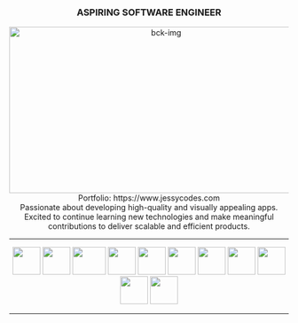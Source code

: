 <div align='center'>
  
### ASPIRING SOFTWARE ENGINEER
</div>

<div align='center'>
<picture>
 <source media="(prefers-color-scheme: dark)" srcset="https://github.com/jessvasq/jessvasq/assets/119137671/3ce5ada8-e428-4a95-96bf-4d9085481043">
 <source media="(prefers-color-scheme: light)" srcset="https://github.com/jessvasq/jessvasq/assets/119137671/3ce5ada8-e428-4a95-96bf-4d9085481043">
 <img alt="bck-img" src="https://github.com/jessvasq/jessvasq/assets/119137671/3ce5ada8-e428-4a95-96bf-4d9085481043" height=300px width=550px>
</picture>
</div>
<div align='center'>
<div align= 'center' color='white' > Portfolio: https://www.jessycodes.com </div> 
</div>


<div align= 'center' >
Passionate about developing high-quality and visually appealing apps. </div>
<div align= 'center'>
Excited to continue learning new technologies and make meaningful contributions to deliver scalable and efficient products. </div>

---
<div align='center'>
  
<img src='https://github.com/jessvasq/jessvasq/assets/119137671/1b0270fd-29b2-41cf-b8d3-1f504af87134' width=50px height=50px> 
<img src='https://github.com/jessvasq/jessvasq/assets/119137671/a945065c-83fe-4471-9786-5c06a14eedc6' width=50px height=50px> 
<img src='https://github.com/jessvasq/jessvasq/assets/119137671/f6fdd364-c3e3-4959-ba86-8293c72028d8' width=60px height=50px> 
<img src='https://github.com/jessvasq/jessvasq/assets/119137671/36c771f7-b38e-41a1-9a5c-43f67ac99747' width=50px height=50px> 
<img src='https://github.com/jessvasq/jessvasq/assets/119137671/8e3e9821-d729-403b-8aca-b4745a83cbc6' width=50px height=50px> 
<img src='https://github.com/jessvasq/jessvasq/assets/119137671/64ec9fa1-a08e-4a0f-b72c-bb6008b9ccca' width=50px height=50px> 
<img src='https://github.com/jessvasq/jessvasq/assets/119137671/9db84f3a-67b9-4d02-9a16-8acaa89d424d' width=50px height=50px> 
<img src='https://github.com/jessvasq/jessvasq/assets/119137671/e27359b8-c81c-47cc-893c-8bb53d8de97f' width=50px height=50px> 

<img src='https://github.com/jessvasq/jessvasq/assets/119137671/564bdeb4-0c86-4e0e-a072-f253c1c9a1a6' width=50px height=50px> 
<img src='https://github.com/jessvasq/jessvasq/assets/119137671/1e8df261-b3c2-406e-8282-30f0eedecd2f' width=50px height=50px> 
<img src='https://github.com/jessvasq/jessvasq/assets/119137671/316dd1ce-5aba-4ac2-82ff-e7e209cb0afd' width=50px height=50px> 

---
</div>


<!--
**jessvasq/jessvasq** is a ✨ _special_ ✨ repository because its `README.md` (this file) appears on your GitHub profile.

Here are some ideas to get you started:

- 🔭 I’m currently working on ...
- 🌱 I’m currently learning ...
- 👯 I’m looking to collaborate on ...
- 🤔 I’m looking for help with ...
- 💬 Ask me about ...
- 📫 How to reach me: ...
- 😄 Pronouns: ...
- ⚡ Fun fact: ...
-->
